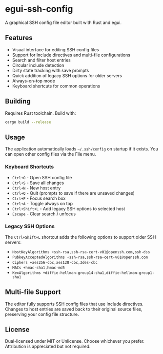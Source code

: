 # egui-ssh-config

A graphical SSH config file editor built with Rust and egui.

## Features

- Visual interface for editing SSH config files
- Support for Include directives and multi-file configurations
- Search and filter host entries
- Circular include detection
- Dirty state tracking with save prompts
- Quick addition of legacy SSH options for older servers
- Always-on-top mode
- Keyboard shortcuts for common operations

## Building

Requires Rust toolchain. Build with:

```bash
cargo build --release
```

## Usage

The application automatically loads `~/.ssh/config` on startup if it exists. You can open other config files via the File menu.

### Keyboard Shortcuts

- `Ctrl+O` - Open SSH config file
- `Ctrl+S` - Save all changes
- `Ctrl+N` - New host entry
- `Ctrl+Q` - Quit (prompts to save if there are unsaved changes)
- `Ctrl+F` - Focus search box
- `Ctrl+A` - Toggle always on top
- `Ctrl+Shift+L` - Add legacy SSH options to selected host
- `Escape` - Clear search / unfocus

### Legacy SSH Options

The `Ctrl+Shift+L` shortcut adds the following options to support older SSH servers:

- `HostKeyAlgorithms +ssh-rsa,ssh-rsa-cert-v01@openssh.com,ssh-dss`
- `PubkeyAcceptedAlgorithms +ssh-rsa,ssh-rsa-cert-v01@openssh.com`
- `Ciphers +aes256-cbc,aes128-cbc,3des-cbc`
- `MACs +hmac-sha1,hmac-md5`
- `KexAlgorithms +diffie-hellman-group14-sha1,diffie-hellman-group1-sha1`

## Multi-file Support

The editor fully supports SSH config files that use Include directives. Changes to host entries are saved back to their original source files, preserving your config file structure.

## License

Dual-licensed under MIT or Unlicense. Choose whichever you prefer. Attribution is appreciated but not required.
